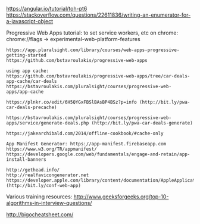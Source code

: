 https://angular.io/tutorial/toh-pt6
https://stackoverflow.com/questions/22611836/writing-an-enumerator-for-a-javascript-object

Progressive Web Apps tutorial:
    to set service workers, etc on chrome:
    chrome://flags -> experimental-web-platform-features

    https://app.pluralsight.com/library/courses/web-apps-progressive-getting-started
    https://github.com/bstavroulakis/progressive-web-apps
    
    using app cache:
    https://github.com/bstavroulakis/progressive-web-apps/tree/car-deals-app-cache/car-deals
    https://bstavroulakis.com/pluralsight/courses/progressive-web-apps/app-cache

    https://plnkr.co/edit/6H5QYGxFBSlBAsBP4BSz?p=info (http://bit.ly/pwa-car-deals-precache)

    https://bstavroulakis.com/pluralsight/courses/progressive-web-apps/service/generate-deals.php (http://bit.ly/pwa-car-deals-generate)

    https://jakearchibald.com/2014/offline-cookbook/#cache-only

    App Manifest Generator: https://app-manifest.firebaseapp.com
    https://www.w3.org/TR/appmanifest/
    https://developers.google.com/web/fundamentals/engage-and-retain/app-install-banners

    http://gethead.info/
    http://realfavicongenerator.net
    https://developer.apple.com/library/content/documentation/AppleApplications/Reference/SafariWebContent/ConfiguringWebApplications/ConfiguringWebApplications.html (http://bit.ly/conf-web-app)

Various training resources: http://www.geeksforgeeks.org/top-10-algorithms-in-interview-questions/

http://bigocheatsheet.com/
